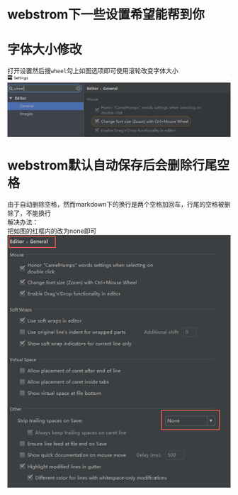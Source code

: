 # webstrom下一些设置希望能帮到你

# 字体大小修改
打开设置然后搜`wheel`勾上如图选项即可使用滚轮改变字体大小  
![](/static/img/image.png)

# webstrom默认自动保存后会删除行尾空格
由于自动删除空格，然而markdown下的换行是两个空格加回车，行尾的空格被删除了，不能换行  
解决办法：  
把如图的红框内的改为none即可  
![](/static/img/image_1.png)


